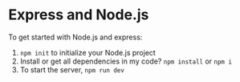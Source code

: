 # Express and Node.js

To get started with Node.js and express:

1. `npm init` to initialize your Node.js project
2. Install or get all dependencies in my code? `npm install` or `npm i`
3. To start the server, `npm run dev`
